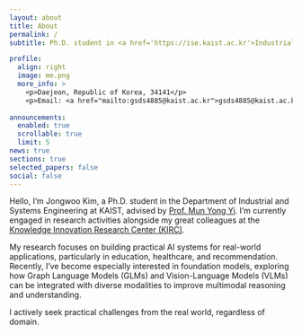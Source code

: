 ```yaml
---
layout: about
title: About
permalink: /
subtitle: Ph.D. student in <a href='https://ise.kaist.ac.kr'>Industrial and Systems Engineering</a> at <a href='https://kaist.ac.kr'>KAIST</a>.

profile:
  align: right
  image: me.png
  more_info: >
    <p>Daejeon, Republic of Korea, 34141</p>
    <p>Email: <a href="mailto:gsds4885@kaist.ac.kr">gsds4885@kaist.ac.kr</a></p>
    
announcements:
  enabled: true
  scrollable: true
  limit: 5
news: true
sections: true
selected_papers: false  
social: false  
---
```


Hello, I’m Jongwoo Kim, a Ph.D. student in the Department of Industrial and Systems Engineering at KAIST, advised by [Prof. Mun Yong Yi](https://sites.google.com/view/myyi-kaist). I’m currently engaged in research activities alongside my great colleagues at the [Knowledge Innovation Research Center (KIRC)](https://kirc.kaist.ac.kr).

My research focuses on building practical AI systems for real-world applications, particularly in education, healthcare, and recommendation. Recently, I’ve become especially interested in foundation models, exploring how Graph Language Models (GLMs) and Vision-Language Models (VLMs) can be integrated with diverse modalities to improve multimodal reasoning and understanding.

I actively seek practical challenges from the real world, regardless of domain. 
